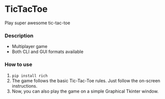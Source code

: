# TicTacToe
Play super awesome tic-tac-toe

### Description
* Multiplayer game
* Both CLI and GUI formats available

### How to use
1. `pip install rich`
1. The game follows the basic Tic-Tac-Toe rules. Just follow the on-screen instructions.
1. Now, you can also play the game on a simple Graphical Tkinter window.
